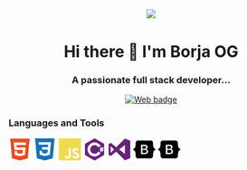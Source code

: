 <div id="header" align="center">
    <img src="https://media0.giphy.com/media/qgQUggAC3Pfv687qPC/giphy.gif?cid=ecf05e47s57gbu5ef85agcu5euj3uc562v6yijqwheddsa15&rid=giphy.gif&ct=g" width="350" />
    <h1 align="center">Hi there 👋 I'm Borja OG </h1>
    <h3 align="center">A passionate full stack developer...</h3>
</div>
<div id="badges" align="center">
    <a href="https://bogpro.000webhostapp.com/" >
    <img src="https://img.shields.io/website?color=gold&label=BOG&logo=BOG&logoColor=BOG&up_color=orange&url=https%3A%2F%2Fbogpro.000webhostapp.com" target="_blank" alt="Web badge">
</a>
</div>

<div align="left">
    <h3> Languages and Tools</h3>
    <div><img src="https://github.com/devicons/devicon/blob/master/icons/html5/html5-plain.svg" widht="40" height="40">
        <img src="https://github.com/devicons/devicon/blob/master/icons/css3/css3-plain.svg" widht="40" height="40">
        <img src="https://github.com/devicons/devicon/blob/master/icons/javascript/javascript-plain.svg" widht="40" height="40">
        <img src="https://github.com/devicons/devicon/blob/master/icons/csharp/csharp-plain.svg" widht="40" height="40">
        <img src="https://github.com/devicons/devicon/blob/master/icons/visualstudio/visualstudio-plain.svg" widht="40" height="40">
        <img src="https://github.com/devicons/devicon/blob/master/icons/bootstrap/bootstrap-plain.svg" widht="40" height="40">
        <img src="https://github.com/devicons/devicon/blob/master/icons/bootstrap/bootstrap-plain.svg" widht="40" height="40"></div>
</div>
<!--
**BorjaOG/BorjaOG** is a ✨ _special_ ✨ repository because its `README.md` (this file) appears on your GitHub profile.

Here are some ideas to get you started:

- 🔭 I’m currently working on ...
- 🌱 I’m currently learning ...
- 👯 I’m looking to collaborate on ...
- 🤔 I’m looking for help with ...
- 💬 Ask me about ...
- 📫 How to reach me: ...
- 😄 Pronouns: ...
- ⚡ Fun fact: ...
-->
